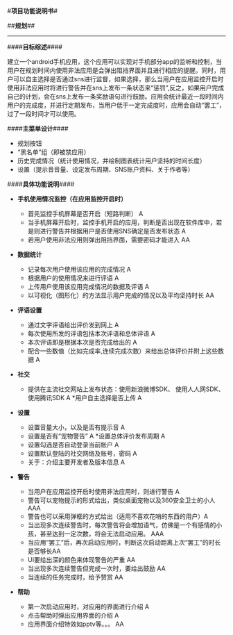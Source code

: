 #**项目功能说明书**#
 
##**规划**##

------------------------------

####**目标综述**####

建立一个android手机应用，这个应用可以实现对手机部分app的监听和控制，当用户在规划时间内使用非法应用是会弹出阻挡界面并且进行相应的提醒。同时，用户可以自主选择是否通过sns进行监督，如果选择，那么当用户在应用监控开启时使用非法应用时将进行警告并在sns上发布一条状态来“惩罚”,反之，如果用户完成自己的计划，会在sns上发布一条奖励语句进行鼓励。应用会统计最近一段时间内用户的完成度，并进行定期发布，当用户低于一定完成度时，应用会自动“罢工”，过了一段时间才可以使用。

####**主菜单设计**####

- 规划按钮
- “黑名单”组（即被禁应用）
- 历史完成情况（统计使用情况，并绘制图表统计用户坚持的时间长度）
- 设置（提示音音量、设定发布周期、SNS账户资料、关于作者等）

####**具体功能说明**####

- **手机使用情况监控（在应用监控开启时）**
    * 首先监控手机屏幕是否开启（短路判断） A
    * 当手机屏幕开启时，监控手机开启的应用，判断是否出现在软件库中，若是则进行警告并根据用户是否使用SNS确定是否发布状态 A
    * 若用户使用非法应用则弹出阻挡界面，需要密码才能进入 AA

- **数据统计**

    * 记录每次用户使用该应用的完成情况 A
    * 根据用户的使用情况来进行评语 A
    * 上传用户使用该应用完成情况的数据及评语 A
    * 以可视化（图形化）的方法显示用户完成的情况以及平均坚持时长 AA

- **评语设置**

    * 通过文字评语给出评价发到网上 A
    * 每次使用所发的评语包括本次评语和总体评语 A
    * 本次评语即是根据本次是否完成给出的 A
	* 配合一些数值（比如完成率,连续完成次数）来给出总体评价并附上这些数据 A

- **社交**

    * 提供在主流社交网站上发布状态：使用新浪微博SDK、 使用人人网SDK、 使用腾讯SDK A
    *用户自主选择是否上传 A
   
- **设置**

    * 设置音量大小，以及是否有提示音 A
    * 设置是否有“宠物警告” A
*设置总体评价发布周期 A
	* 设置勾选是否自动登录当前帐户 A
 	* 设置默认登陆的社交网络及账号，密码 A
  	* 关于：介绍主要开发者及版本信息  A

- **警告**
	* 当用户在应用监控开启时使用非法应用时，则进行警告 A
	* 警告可以宠物提示的形式给出，类似桌面宠物以及360安全卫士的小人 AAA
    * 警告也可以采用弹框的方式给出（适用不喜欢花哨的东西的用户）A
	* 当出现多次连续警告时，每次警告将会增加语气，仿佛是一个有感情的小孩，甚至达到一定次数，将会无法启动应用。 AAA
    * 当应用“罢工”后，再次启动应用时，判断这次启动距离上次“罢工”的时长是否够长AA
	* UI要给出深的颜色来体现警告的严重 AA
	* 当出现多次连续警告但完成一次时，要给出鼓励 AA
    * 当连续的任务完成时，给予赞赏 AA

- **帮助**

	* 第一次启动应用时，对应用的界面进行介绍 A
 	* 点击帮助时弹出应用界面的介绍 A
  	* 应用界面介绍特效如pptv等。。。 AA